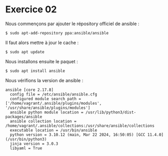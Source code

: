 # Exercice 02

Nous commençons par ajouter le répository officiel de ansible :  

```
$ sudo apt-add-repository ppa:ansible/ansible
```

Il faut alors mettre à jour le cache :

```
$ sudo apt update
```

Nous installons ensuite le paquet :  

```
$ sudo apt install ansible
```

Nous vérifions la version de ansible :  

```
ansible [core 2.17.8]
  config file = /etc/ansible/ansible.cfg
  configured module search path = ['/home/vagrant/.ansible/plugins/modules', '/usr/share/ansible/plugins/modules']
  ansible python module location = /usr/lib/python3/dist-packages/ansible
  ansible collection location = /home/vagrant/.ansible/collections:/usr/share/ansible/collections
  executable location = /usr/bin/ansible
  python version = 3.10.12 (main, Mar 22 2024, 16:50:05) [GCC 11.4.0] (/usr/bin/python3)
  jinja version = 3.0.3
  libyaml = True
```
